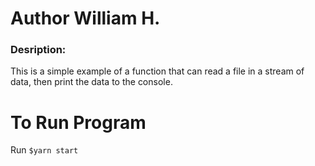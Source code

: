 # Author William H.

### Desription:

This is a simple example of a function that can read a file in a stream of data, then print the data to the console.

# To Run Program

Run `$yarn start`
